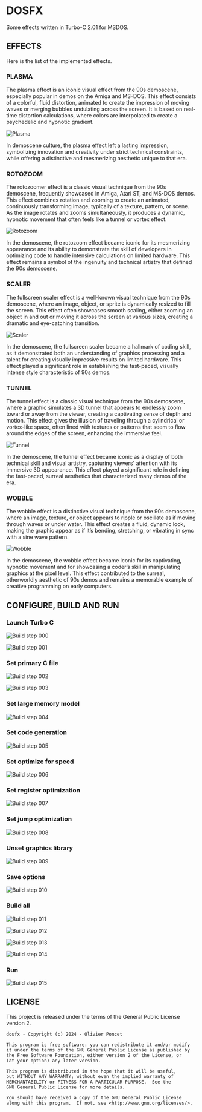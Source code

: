 # DOSFX

Some effects written in Turbo-C 2.01 for MSDOS.

## EFFECTS

Here is the list of the implemented effects.

### PLASMA

The plasma effect is an iconic visual effect from the 90s demoscene, especially popular in demos on the Amiga and MS-DOS. This effect consists of a colorful, fluid distortion, animated to create the impression of moving waves or merging bubbles undulating across the screen. It is based on real-time distortion calculations, where colors are interpolated to create a psychedelic and hypnotic gradient.

![Plasma](doc/plasma.png)

In demoscene culture, the plasma effect left a lasting impression, symbolizing innovation and creativity under strict technical constraints, while offering a distinctive and mesmerizing aesthetic unique to that era.

### ROTOZOOM

The rotozoomer effect is a classic visual technique from the 90s demoscene, frequently showcased in Amiga, Atari ST, and MS-DOS demos. This effect combines rotation and zooming to create an animated, continuously transforming image, typically of a texture, pattern, or scene. As the image rotates and zooms simultaneously, it produces a dynamic, hypnotic movement that often feels like a tunnel or vortex effect.

![Rotozoom](doc/rotozoom.png)

In the demoscene, the rotozoom effect became iconic for its mesmerizing appearance and its ability to demonstrate the skill of developers in optimizing code to handle intensive calculations on limited hardware. This effect remains a symbol of the ingenuity and technical artistry that defined the 90s demoscene.

### SCALER

The fullscreen scaler effect is a well-known visual technique from the 90s demoscene, where an image, object, or sprite is dynamically resized to fill the screen. This effect often showcases smooth scaling, either zooming an object in and out or moving it across the screen at various sizes, creating a dramatic and eye-catching transition.

![Scaler](doc/scaler.png)

In the demoscene, the fullscreen scaler became a hallmark of coding skill, as it demonstrated both an understanding of graphics processing and a talent for creating visually impressive results on limited hardware. This effect played a significant role in establishing the fast-paced, visually intense style characteristic of 90s demos.

### TUNNEL

The tunnel effect is a classic visual technique from the 90s demoscene, where a graphic simulates a 3D tunnel that appears to endlessly zoom toward or away from the viewer, creating a captivating sense of depth and motion. This effect gives the illusion of traveling through a cylindrical or vortex-like space, often lined with textures or patterns that seem to flow around the edges of the screen, enhancing the immersive feel.

![Tunnel](doc/tunnel.png)

In the demoscene, the tunnel effect became iconic as a display of both technical skill and visual artistry, capturing viewers' attention with its immersive 3D appearance. This effect played a significant role in defining the fast-paced, surreal aesthetics that characterized many demos of the era.

### WOBBLE

The wobble effect is a distinctive visual technique from the 90s demoscene, where an image, texture, or object appears to ripple or oscillate as if moving through waves or under water. This effect creates a fluid, dynamic look, making the graphic appear as if it’s bending, stretching, or vibrating in sync with a sine wave pattern.

![Wobble](doc/wobble.png)

In the demoscene, the wobble effect became iconic for its captivating, hypnotic movement and for showcasing a coder’s skill in manipulating graphics at the pixel level. This effect contributed to the surreal, otherworldly aesthetic of 90s demos and remains a memorable example of creative programming on early computers.

## CONFIGURE, BUILD AND RUN

### Launch Turbo C

![Build step 000](doc/tc_000.png)

![Build step 001](doc/tc_001.png)

### Set primary C file

![Build step 002](doc/tc_002.png)

![Build step 003](doc/tc_003.png)

### Set large memory model

![Build step 004](doc/tc_004.png)

### Set code generation

![Build step 005](doc/tc_005.png)

### Set optimize for speed

![Build step 006](doc/tc_006.png)

### Set register optimization

![Build step 007](doc/tc_007.png)

### Set jump optimization

![Build step 008](doc/tc_008.png)

### Unset graphics library

![Build step 009](doc/tc_009.png)

### Save options

![Build step 010](doc/tc_010.png)

### Build all

![Build step 011](doc/tc_011.png)

![Build step 012](doc/tc_012.png)

![Build step 013](doc/tc_013.png)

![Build step 014](doc/tc_014.png)

### Run

![Build step 015](doc/tc_015.png)

## LICENSE

This project is released under the terms of the General Public License version 2.

```
dosfx - Copyright (c) 2024 - Olivier Poncet

This program is free software: you can redistribute it and/or modify
it under the terms of the GNU General Public License as published by
the Free Software Foundation, either version 2 of the License, or
(at your option) any later version.

This program is distributed in the hope that it will be useful,
but WITHOUT ANY WARRANTY; without even the implied warranty of
MERCHANTABILITY or FITNESS FOR A PARTICULAR PURPOSE.  See the
GNU General Public License for more details.

You should have received a copy of the GNU General Public License
along with this program.  If not, see <http://www.gnu.org/licenses/>.
```
